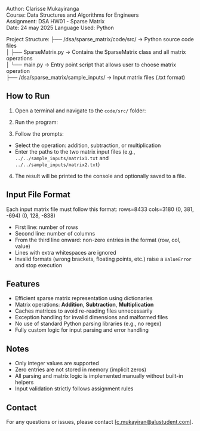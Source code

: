 Author: Clarisse Mukayiranga  
Course: Data Structures and Algorithms for Engineers  
Assignment: DSA HW01 - Sparse Matrix  
Date: 24 may 2025 
Language Used: Python

Project Structure:
├── /dsa/sparse_matrix/code/src/                         → Python source code files  
│   ├── SparseMatrix.py                                   → Contains the SparseMatrix class and all matrix operations  
│   └── main.py                                           → Entry point script that allows user to choose matrix operation  
├── /dsa/sparse_matrix/sample_inputs/                     → Input matrix files (.txt format)

## How to Run

1. Open a terminal and navigate to the `code/src/` folder:

2. Run the program:

3. Follow the prompts:
- Select the operation: addition, subtraction, or multiplication
- Enter the paths to the two matrix input files (e.g., `../../sample_inputs/matrix1.txt` and `../../sample_inputs/matrix2.txt`)

4. The result will be printed to the console and optionally saved to a file.

## Input File Format

Each input matrix file must follow this format:
rows=8433
cols=3180
(0, 381, -694)
(0, 128, -838)

- First line: number of rows  
- Second line: number of columns  
- From the third line onward: non-zero entries in the format (row, col, value)  
- Lines with extra whitespaces are ignored  
- Invalid formats (wrong brackets, floating points, etc.) raise a `ValueError` and stop execution  

## Features

- Efficient sparse matrix representation using dictionaries  
- Matrix operations: **Addition**, **Subtraction**, **Multiplication**  
- Caches matrices to avoid re-reading files unnecessarily  
- Exception handling for invalid dimensions and malformed files  
- No use of standard Python parsing libraries (e.g., no regex)  
- Fully custom logic for input parsing and error handling  

## Notes

- Only integer values are supported  
- Zero entries are not stored in memory (implicit zeros)  
- All parsing and matrix logic is implemented manually without built-in helpers  
- Input validation strictly follows assignment rules  

## Contact


For any questions or issues, please contact [c.mukayiran@alustudent.com].